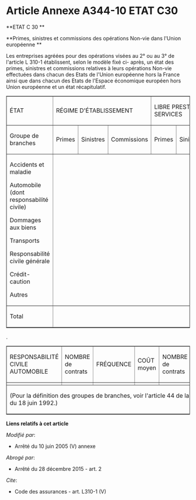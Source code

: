 # Article Annexe A344-10 ETAT C30

**ETAT C 30 **

**Primes, sinistres et commissions des opérations Non-vie dans l'Union européenne **

Les entreprises agréées pour des opérations visées au 2° ou au 3° de l'article L 310-1 établissent, selon le modèle fixé ci-
après, un état des primes, sinistres et commissions relatives à leurs opérations Non-vie effectuées dans chacun des Etats de
l'Union européenne hors la France ainsi que dans chacun des Etats de l'Espace économique européen hors Union européenne et un
état récapitulatif. 

<table cellpadding="0" cellspacing="0" align="center" border="1">
  <tbody>
    <tr>
      <td width="149">

ÉTAT 

</td>
      <td width="226" colspan="3">

RÉGIME D'ÉTABLISSEMENT 

</td>
      <td colspan="3" width="240">

LIBRE PRESTATION DE SERVICES 

</td>
    </tr>
    <tr>
      <td width="149">

Groupe de branches 

</td>
      <td width="60">

Primes 

</td>
      <td width="72">

Sinistres 

</td>
      <td width="94">

Commissions 

</td>
      <td width="70">

Primes 

</td>
      <td width="75">

Sinistres 

</td>
      <td width="95">

Commissions 

</td>
    </tr>
    <tr>
      <td width="149">

Accidents et maladie 

Automobile (dont responsabilité civile) 

Dommages aux biens 

Transports 

Responsabilité civile générale 

Crédit-caution 

Autres 

</td>
      <td width="465" colspan="6" valign="top">
    </td></tr>
    <tr>
      <td width="149">

Total 

</td>
      <td valign="top" colspan="6" width="465">
    </td></tr>
  </tbody>
</table>

.

<table border="1" cellpadding="0" align="center" cellspacing="0">
  <tbody>
    <tr>
      <td width="137">

RESPONSABILITÉ CIVILE AUTOMOBILE 

</td>
      <td width="84">

NOMBRE de contrats 

</td>
      <td width="96">

FRÉQUENCE 

</td>
      <td width="60">

COÛT moyen 

</td>
      <td width="84">

NOMBRE de contrats 

</td>
      <td width="96">

FRÉQUENCE 

</td>
      <td width="57">

COÛT moyen 

</td>
    </tr>
    <tr>
      <td width="137">
      </td><td width="84">
      </td><td width="96">
      </td><td width="60">
      </td><td width="84">
      </td><td width="96">
      </td><td width="57">
    </td></tr>
    <tr>
      <td colspan="7" width="614">

(Pour la définition des groupes de branches, voir l'article 44 de la directive 92 / 49 / CEE du 18 juin 1992.)

</td>
    </tr>
  </tbody>
</table>

**Liens relatifs à cet article**

_Modifié par_:

  - Arrêté du 10 juin 2005 (V) annexe

_Abrogé par_:

  - Arrêté du 28 décembre 2015 - art. 2

_Cite_:

  - Code des assurances - art. L310-1 (V)
